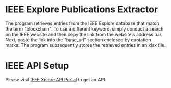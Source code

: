 # IEEE Explore Publications Extractor
The program retrieves entries from the IEEE Explore database that match the term "blockchain". To use a different keyword, simply conduct a search on the IEEE website and then copy the link from the website's address bar. Next, paste the link into the "base_url" section enclosed by quotation marks. The program subsequently stores the retrieved entries in an xlsx file.

# IEEE API Setup
Please visit [IEEE Xplore API Portal](https://developer.ieee.org) to get an API.
